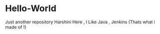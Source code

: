 # Hello-World
Just another repository
Harshini Here , I Like Java , Jenkins (Thats what i made of !)
